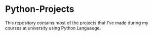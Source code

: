 # Python-Projects
This repository contains most of the projects that I've made during my courses at university using Python Languauge.
